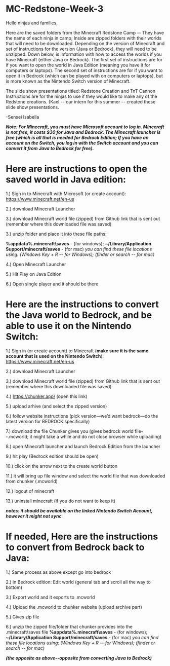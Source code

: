 # MC-Redstone-Week-3
Hello ninjas and families,

Here are the saved folders from the Minecraft Redstone Camp -- They have the name of each ninja in camp; Inside are zipped folders with their worlds that will need to be downloaded. Depending on the version of Minecraft and set of instructions for the version (Java or Bedrock), they will need to be unzipped. Down below, is information with how to access the worlds if you have Minecraft (either Java or Bedrock). The first set of instructions are for if you want to open the world in Java Edition (meaning you have it for computers or laptops). The second set of instructions are for if you want to open it in Bedrock (which can be played with on computers or laptops), but is more known as the Nintendo Switch version of Minecraft. 

The slide show presentations titled: Redstone Creation and TnT Cannon Instructions are for the ninjas to use if they would like to make any of the Redstone creations. (Kael -- our intern for this summer -- created these slide show presentations.

-Sensei Isabella

***Note: For Minecraft, you must have Microsoft account to log in. Minecraft is not free, it costs $30 for Java and Bedrock. The Minecraft launcher is free (which is all that is needed for Bedrock Edition; If you have an account on the Switch, you log in with the Switch account and you can convert it from Java to Bedrock for free).***

# Here are instructions to open the saved world in Java edition: 
1.) Sign in to Minecraft with Microsoft (or create account): https://www.minecraft.net/en-us 

2.) download Minecraft Launcher 

3.) download Minecraft world file (zipped) from Github link that is sent out (remember where this downloaded file was saved) 

3.) unzip folder and place it into these file paths: 

**%appdata%\.minecraft\saves** - (for windows); **~/Library/Application Support/minecraft/saves** - (for mac)
*you can find these file locations using: (Windows Key + R -- for Windows); (finder or search -- for mac)*

4.) Open Minecraft Launcher 

5.) Hit Play on Java Edition  

6.) Open single player and it should be there 


# Here are the instructions to convert the Java world to Bedrock, and be able to use it on the Nintendo Switch:
1.) Sign in (or create account) to Minecraft (**make sure it is the same account that is used on the Nintendo Switch**): https://www.minecraft.net/en-us  

2.) download Minecraft Launcher 

3.) download Minecraft world file (zipped) from Github link that is sent out (remember where this downloaded file was saved) 

4.) https://chunker.app/  (open this link) 

5.) upload arhive (and select the zipped version) 

6.) follow website instructions (pick version—we’d want bedrock—do the latest version for BEDROCK specifically) 

7.) download the file Chunker gives you (gives bedrock world file--.mcworld; it might take a while and do not close browser while uploading) 

8.) open Minecraft launcher and launch Bedrock Edition from the launcher 

9.) hit play (Bedrock edition should be open) 

10.) click on the arrow next to the create world button 

11.) it will bring up file window and select the world file that was downloaded from chunker (.mcworld) 

12.) logout of minecraft 

13.) uninstall minecraft (if you do not want to keep it) 

***notes: it should be available on the linked Nintendo Switch Account, however it might not sync*** 


# If needed, Here are the instructions to convert from Bedrock back to Java:

1.) Same process as above except go into bedrock 

2.) in Bedrock edition: Edit world (general tab and scroll all the way to bottom) 

3.) Export world and it exports to .mcworld 

4.) Upload the .mcworld to chunker website (upload archive part) 

5.) Gives zip file  

6.) unzip the zipped file/folder that chunker provides into the .minecraft\saves file **%appdata%\.minecraft\saves** - (for windows); **~/Library/Application Support/minecraft/saves** - (for mac)
*you can find these file locations using: (Windows Key + R -- for Windows); (finder or search -- for mac)*
 

***(the opposite as above--opposite from converting Java to Bedrock)***
